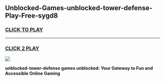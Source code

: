 
## Unblocked-Games-unblocked-tower-defense-Play-Free-sygd8
<h3>
<a href="https://premium76.site?title=unblocked-tower-defense&ref=20M">CLICK TO PLAY</a></h3>
<hr>

<h3>
<a href="https://premium76.site?title=unblocked-tower-defense&ref=20M">CLICK 2 PLAY</a>
  
</h3>

<a href="https://premium76.site?title=unblocked-tower-defense&ref=19M"><img src="https://clearcache.store/games.png"></a>


**unblocked-tower-defense games unblocked: Your Gateway to Fun and Accessible Online Gaming**

